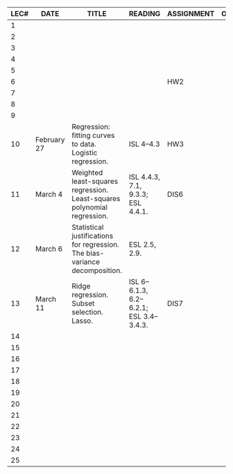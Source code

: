 | LEC# | DATE        | TITLE                                                                       | READING                                | ASSIGNMENT | OPTIONAL |
| ---- | ----------- | --------------------------------------------------------------------------- | -------------------------------------- | ---------- | -------- |
| 1    |             |                                                                             |                                        |            |          |
| 2    |             |                                                                             |                                        |            |          |
| 3    |             |                                                                             |                                        |            |          |
| 4    |             |                                                                             |                                        |            |          |
| 5    |             |                                                                             |                                        |            |          |
| 6    |             |                                                                             |                                        | HW2        |          |
| 7    |             |                                                                             |                                        |            |          |
| 8    |             |                                                                             |                                        |            |          |
| 9    |             |                                                                             |                                        |            |          |
| 10   | February 27 | Regression: fitting curves to data. Logistic regression.                    | ISL 4–4.3                              | HW3        |          |
| 11   | March 4     | Weighted least-squares regression. Least-squares polynomial regression.     | ISL 4.4.3, 7.1, 9.3.3; ESL 4.4.1.      | DIS6       |          |
| 12   | March 6     | Statistical justifications for regression. The bias-variance decomposition. | ESL 2.5, 2.9.                          |            |          |
| 13   | March 11    | Ridge regression. Subset selection. Lasso.                                  | ISL 6–6.1.3, 6.2–6.2.1; ESL 3.4–3.4.3. | DIS7       |          |
| 14   |             |                                                                             |                                        |            |          |
| 15   |             |                                                                             |                                        |            |          |
| 16   |             |                                                                             |                                        |            |          |
| 17   |             |                                                                             |                                        |            |          |
| 18   |             |                                                                             |                                        |            |          |
| 19   |             |                                                                             |                                        |            |          |
| 20   |             |                                                                             |                                        |            |          |
| 21   |             |                                                                             |                                        |            |          |
| 22   |             |                                                                             |                                        |            |          |
| 23   |             |                                                                             |                                        |            |          |
| 24   |             |                                                                             |                                        |            |          |
| 25   |             |                                                                             |                                        |            |          |